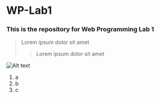 # WP-Lab1


### This is the repository for Web Programming Lab 1

> Lorem ipsum dolor sit amet
> > Lorem ipsum dolor sit amet

![Alt text](/path/to/img.jpg "Picture")

1. a
2. b
3. c
  
